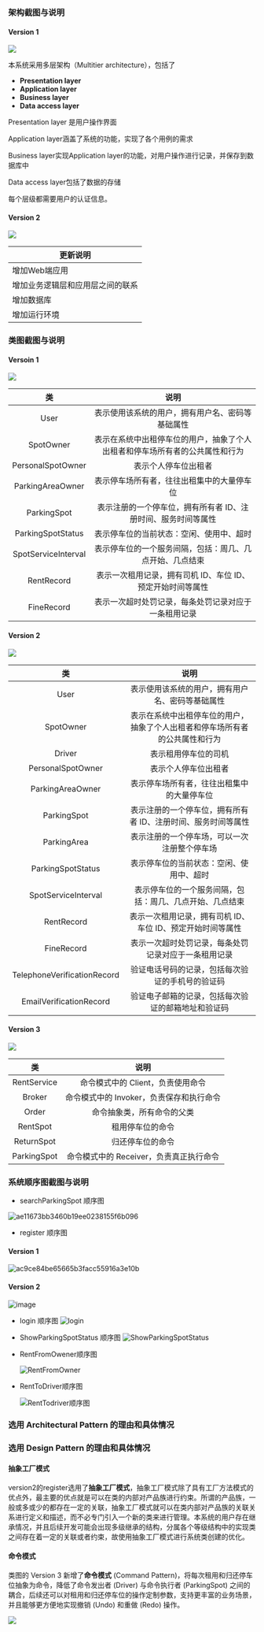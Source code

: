 ### 架构截图与说明

#### Version 1

![](img/System_architecture_diagram_1.png)

本系统采用多层架构（Multitier architecture），包括了

- **Presentation layer** 
- **Application layer**
- **Business layer** 
- **Data access layer**

Presentation layer 是用户操作界面

Application layer涵盖了系统的功能，实现了各个用例的需求

Business layer实现Application layer的功能，对用户操作进行记录，并保存到数据库中

Data access layer包括了数据的存储

每个层级都需要用户的认证信息。

#### Version 2

![](img/System_architecture_diagram_2.png)

| 更新说明                         |
| -------------------------------- |
| 增加Web端应用                    |
| 增加业务逻辑层和应用层之间的联系 |
| 增加数据库                       |
| 增加运行环境                     |

### 类图截图与说明

#### Versoin 1

![](img/class_diagram_v1.png)

|         类          |                             说明                             |
| :-----------------: | :----------------------------------------------------------: |
|        User         |       表示使用该系统的用户，拥有用户名、密码等基础属性       |
|      SpotOwner      | 表示在系统中出租停车位的用户，抽象了个人出租者和停车场所有者的公共属性和行为 |
|  PersonalSpotOwner  |                     表示个人停车位出租者                     |
|  ParkingAreaOwner   |          表示停车场所有者，往往出租集中的大量停车位          |
|     ParkingSpot     | 表示注册的一个停车位，拥有所有者 ID、注册时间、服务时间等属性 |
|  ParkingSpotStatus  |           表示停车位的当前状态：空闲、使用中、超时           |
| SpotServiceInterval |   表示停车位的一个服务间隔，包括：周几、几点开始、几点结束   |
|     RentRecord      |  表示一次租用记录，拥有司机 ID、车位 ID、预定开始时间等属性  |
|     FineRecord      |     表示一次超时处罚记录，每条处罚记录对应于一条租用记录     |

#### Version 2

![](img/class_diagram_v2.png)

|             类              |                             说明                             |
| :-------------------------: | :----------------------------------------------------------: |
|            User             |       表示使用该系统的用户，拥有用户名、密码等基础属性       |
|          SpotOwner          | 表示在系统中出租停车位的用户，抽象了个人出租者和停车场所有者的公共属性和行为 |
|           Driver            |                     表示租用停车位的司机                     |
|      PersonalSpotOwner      |                     表示个人停车位出租者                     |
|      ParkingAreaOwner       |          表示停车场所有者，往往出租集中的大量停车位          |
|         ParkingSpot         | 表示注册的一个停车位，拥有所有者 ID、注册时间、服务时间等属性 |
|         ParkingArea         |         表示注册的一个停车场，可以一次注册整个停车场         |
|      ParkingSpotStatus      |           表示停车位的当前状态：空闲、使用中、超时           |
|     SpotServiceInterval     |   表示停车位的一个服务间隔，包括：周几、几点开始、几点结束   |
|         RentRecord          |  表示一次租用记录，拥有司机 ID、车位 ID、预定开始时间等属性  |
|         FineRecord          |     表示一次超时处罚记录，每条处罚记录对应于一条租用记录     |
| TelephoneVerificationRecord |       验证电话号码的记录，包括每次验证的手机号的验证码       |
|   EmailVerificationRecord   |      验证电子邮箱的记录，包括每次验证的邮箱地址和验证码      |

#### Version 3

![](img/class_diagram_v3.png)

|     类      |                   说明                   |
| :---------: | :--------------------------------------: |
| RentService |    命令模式中的 Client，负责使用命令     |
|   Broker    | 命令模式中的 Invoker，负责保存和执行命令 |
|    Order    |        命令抽象类，所有命令的父类        |
|  RentSpot   |             租用停车位的命令             |
| ReturnSpot  |             归还停车位的命令             |
| ParkingSpot | 命令模式中的 Receiver，负责真正执行命令  |

### 系统顺序图截图与说明

- searchParkingSpot 顺序图

![ae11673bb3460b19ee0238155f6b096](https://user-images.githubusercontent.com/49605687/142857448-ba12c8cd-63d0-4aa9-b7d0-cf63d56b1d85.png)


- register 顺序图

#### Version 1
![ac9ce84be65665b3facc55916a3e10b](https://user-images.githubusercontent.com/49605687/142857487-01735aff-c4d7-48a8-85fb-2131ba0ebed6.png)

#### Version 2
![image](https://user-images.githubusercontent.com/49605687/144353714-ce57af6a-c391-4b0c-98f8-d3af07c75096.png)




- login 顺序图
![login](https://user-images.githubusercontent.com/49606344/143392430-75fedf26-6d71-4fcf-ae31-9dd21ca0879e.jpg)


- ShowParkingSpotStatus 顺序图
  ![ShowParkingSpotStatus](https://user-images.githubusercontent.com/49606344/143456867-d4f1d0f4-6098-4689-b30a-fa60a52bafae.jpg)

- RentFromOwener顺序图

  ![RentFromOwner](img/RentFromOwner.png)

- RentToDriver顺序图

  ![RentTodriver顺序图](img/RentTodriver顺序图.png)


### 选用 Architectural Pattern 的理由和具体情况



### 选用 Design Pattern 的理由和具体情况

#### 抽象工厂模式

version2的register选用了**抽象工厂模式**，抽象工厂模式除了具有工厂方法模式的优点外，最主要的优点就是可以在类的内部对产品族进行约束。所谓的产品族，一般或多或少的都存在一定的关联，抽象工厂模式就可以在类内部对产品族的关联关系进行定义和描述，而不必专门引入一个新的类来进行管理。本系统的用户存在继承情况，并且后续开发可能会出现多级继承的结构，分属各个等级结构中的实现类之间存在着一定的关联或者约束，故使用抽象工厂模式进行系统类创建的优化。

#### 命令模式

类图的 Version 3 新增了**命令模式** (Command Pattern)，将每次租用和归还停车位抽象为命令，降低了命令发出者 (Driver) 与命令执行者 (ParkingSpot) 之间的耦合，后续还可以对租用和归还停车位的操作定制参数，支持更丰富的业务场景，并且能够更方便地实现撤销 (Undo) 和重做 (Redo) 操作。

![](img/command_pattern.png)
